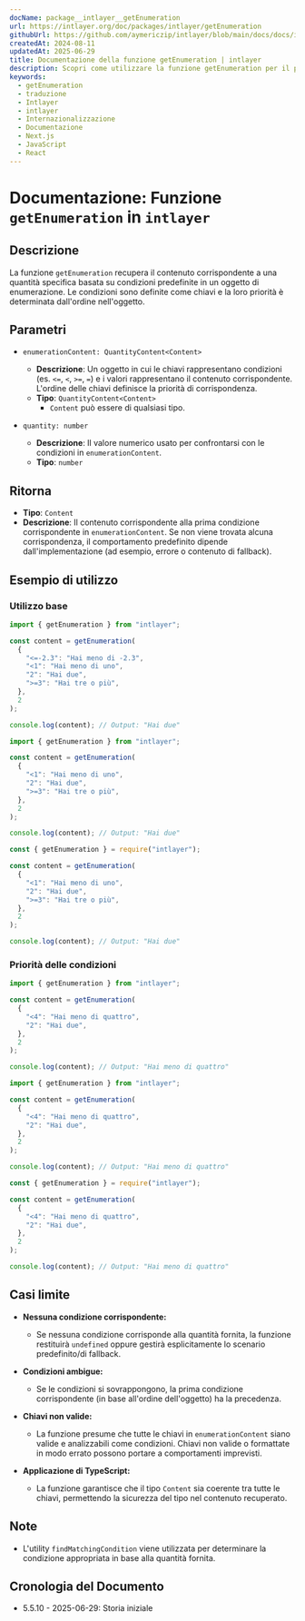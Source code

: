 ```yaml
---
docName: package__intlayer__getEnumeration
url: https://intlayer.org/doc/packages/intlayer/getEnumeration
githubUrl: https://github.com/aymericzip/intlayer/blob/main/docs/docs/it/packages/intlayer/getEnumeration.md
createdAt: 2024-08-11
updatedAt: 2025-06-29
title: Documentazione della funzione getEnumeration | intlayer
description: Scopri come utilizzare la funzione getEnumeration per il pacchetto intlayer
keywords:
  - getEnumeration
  - traduzione
  - Intlayer
  - intlayer
  - Internazionalizzazione
  - Documentazione
  - Next.js
  - JavaScript
  - React
---
```


# Documentazione: Funzione `getEnumeration` in `intlayer`

## Descrizione

La funzione `getEnumeration` recupera il contenuto corrispondente a una quantità specifica basata su condizioni predefinite in un oggetto di enumerazione. Le condizioni sono definite come chiavi e la loro priorità è determinata dall'ordine nell'oggetto.

## Parametri

- `enumerationContent: QuantityContent<Content>`

  - **Descrizione**: Un oggetto in cui le chiavi rappresentano condizioni (es. `<=`, `<`, `>=`, `=`) e i valori rappresentano il contenuto corrispondente. L'ordine delle chiavi definisce la priorità di corrispondenza.
  - **Tipo**: `QuantityContent<Content>`
    - `Content` può essere di qualsiasi tipo.

- `quantity: number`

  - **Descrizione**: Il valore numerico usato per confrontarsi con le condizioni in `enumerationContent`.
  - **Tipo**: `number`

## Ritorna

- **Tipo**: `Content`
- **Descrizione**: Il contenuto corrispondente alla prima condizione corrispondente in `enumerationContent`. Se non viene trovata alcuna corrispondenza, il comportamento predefinito dipende dall'implementazione (ad esempio, errore o contenuto di fallback).

## Esempio di utilizzo

### Utilizzo base

```typescript codeFormat="typescript"
import { getEnumeration } from "intlayer";

const content = getEnumeration(
  {
    "<=-2.3": "Hai meno di -2.3",
    "<1": "Hai meno di uno",
    "2": "Hai due",
    ">=3": "Hai tre o più",
  },
  2
);

console.log(content); // Output: "Hai due"
```

```javascript codeFormat="esm"
import { getEnumeration } from "intlayer";

const content = getEnumeration(
  {
    "<1": "Hai meno di uno",
    "2": "Hai due",
    ">=3": "Hai tre o più",
  },
  2
);

console.log(content); // Output: "Hai due"
```

```javascript codeFormat="commonjs"
const { getEnumeration } = require("intlayer");

const content = getEnumeration(
  {
    "<1": "Hai meno di uno",
    "2": "Hai due",
    ">=3": "Hai tre o più",
  },
  2
);

console.log(content); // Output: "Hai due"
```

### Priorità delle condizioni

```typescript codeFormat="typescript"
import { getEnumeration } from "intlayer";

const content = getEnumeration(
  {
    "<4": "Hai meno di quattro",
    "2": "Hai due",
  },
  2
);

console.log(content); // Output: "Hai meno di quattro"
```

```javascript codeFormat="esm"
import { getEnumeration } from "intlayer";

const content = getEnumeration(
  {
    "<4": "Hai meno di quattro",
    "2": "Hai due",
  },
  2
);

console.log(content); // Output: "Hai meno di quattro"
```

```javascript codeFormat="commonjs"
const { getEnumeration } = require("intlayer");

const content = getEnumeration(
  {
    "<4": "Hai meno di quattro",
    "2": "Hai due",
  },
  2
);

console.log(content); // Output: "Hai meno di quattro"
```

## Casi limite

- **Nessuna condizione corrispondente:**

  - Se nessuna condizione corrisponde alla quantità fornita, la funzione restituirà `undefined` oppure gestirà esplicitamente lo scenario predefinito/di fallback.

- **Condizioni ambigue:**

  - Se le condizioni si sovrappongono, la prima condizione corrispondente (in base all'ordine dell'oggetto) ha la precedenza.

- **Chiavi non valide:**

  - La funzione presume che tutte le chiavi in `enumerationContent` siano valide e analizzabili come condizioni. Chiavi non valide o formattate in modo errato possono portare a comportamenti imprevisti.

- **Applicazione di TypeScript:**
  - La funzione garantisce che il tipo `Content` sia coerente tra tutte le chiavi, permettendo la sicurezza del tipo nel contenuto recuperato.

## Note

- L'utility `findMatchingCondition` viene utilizzata per determinare la condizione appropriata in base alla quantità fornita.

## Cronologia del Documento

- 5.5.10 - 2025-06-29: Storia iniziale
